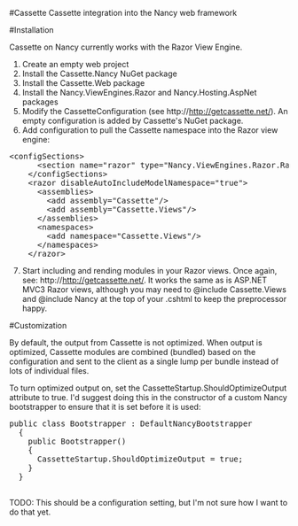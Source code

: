 #Cassette
Cassette integration into the Nancy web framework

#Installation

Cassette on Nancy currently works with the Razor View Engine.

1. Create an empty web project
2. Install the Cassette.Nancy NuGet package
3. Install the Cassette.Web package
4. Install the Nancy.ViewEngines.Razor and Nancy.Hosting.AspNet packages
5. Modify the CassetteConfiguration (see http://http://getcassette.net/).  An empty configuration is added by Cassette's NuGet package.
6. Add configuration to pull the Cassette namespace into the Razor view engine:
  <pre>&lt;configSections&gt;
      &lt;section name="razor" type="Nancy.ViewEngines.Razor.RazorConfigurationSection, Nancy.ViewEngines.Razor"/&gt;
    &lt;/configSections&gt;
    &lt;razor disableAutoIncludeModelNamespace="true"&gt;
      &lt;assemblies&gt;
        &lt;add assembly="Cassette"/&gt;
        &lt;add assembly="Cassette.Views"/&gt;
      &lt;/assemblies&gt;
      &lt;namespaces&gt;
        &lt;add namespace="Cassette.Views"/&gt;
      &lt;/namespaces&gt;
    &lt;/razor&gt;</pre>
7. Start including and rending modules in your Razor views.  Once again, see: http://http://getcassette.net/.  It works the same as is ASP.NET MVC3 Razor views, although you may need to @include Cassette.Views and @include Nancy at the top of your .cshtml to keep the preprocessor happy.

#Customization

By default, the output from Cassette is not optimized.  When output is optimized, Cassette modules are combined (bundled) based on the configuration and sent to the client as a single lump per bundle instead of lots of individual files.

To turn optimized output on, set the CassetteStartup.ShouldOptimizeOutput attribute to true.  I'd suggest doing this in the constructor of a custom Nancy bootstrapper to ensure that it is set before it is used:

  <pre>public class Bootstrapper : DefaultNancyBootstrapper
  {
    public Bootstrapper()
    {
      CassetteStartup.ShouldOptimizeOutput = true;
    }
  } 
  </pre>

TODO: This should be a configuration setting, but I'm not sure how I want to do that yet.
